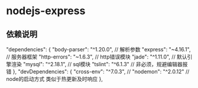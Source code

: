 # nodejs-express

## 依赖说明
"dependencies": {
    "body-parser": "^1.20.0",   // 解析参数
    "express": "~4.16.1",       // 服务器框架
    "http-errors": "~1.6.3",   // http错误模块
    "jade": "^1.11.0",         // 默认引擎渲染
    "mysql": "^2.18.1",        // sql模块
    "tslint": "^6.1.3"        // 非必须，规避编辑器报错
  },
  "devDependencies": {
    "cross-env": "^7.0.3",    //
    "nodemon": "^2.0.12"      // node的启动方式 类似于热更新及时响应
  },